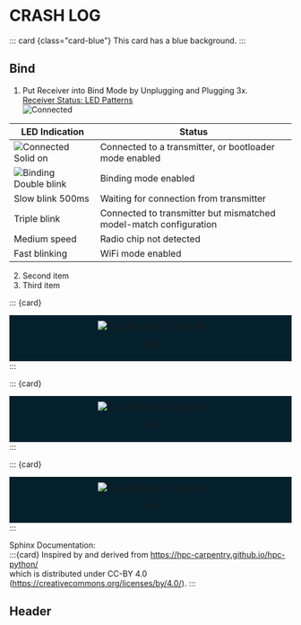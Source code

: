 # CRASH LOG


::: card {class="card-blue"}
This card has a blue background.
:::


## Bind

1. Put Receiver into Bind Mode by Unplugging and Plugging 3x.  
[Receiver Status: LED Patterns](https://www.expresslrs.org/quick-start/led-status/#receivertransmitter-led-status)  
![Connected](https://www.expresslrs.org/assets/images/LED_ON.gif)  

<div class="my-table-wrapper">

| LED Indication                                                                          | Status                                              |
|-----------------------------------------------------------------------------------------|-----------------------------------------------------|
| ![Connected](https://www.expresslrs.org/assets/images/LED_ON.gif) &nbsp;&nbsp; Solid on | Connected to a transmitter, or bootloader mode enabled |
| ![Binding](https://www.expresslrs.org/assets/images/LEDSEQ_BINDING_10_10_10_100.gif) &nbsp;&nbsp; Double blink       | Binding mode enabled                                |
| Slow blink 500ms   | Waiting for connection from transmitter            |
| Triple blink       | Connected to transmitter but mismatched model-match configuration |
| Medium speed       | Radio chip not detected                            |
| Fast blinking      | WiFi mode enabled                                  |

</div>


2. Second item
3. Third item



::: {card}
<div class="admonition note" name="html-admonition" style="background: #04202d; padding: 10px; text-align: center;">

  <a href="https://www.youtube.com/watch?v=N0ajKoef3qs" target="_blank" rel="noopener noreferrer">
    <img src="https://img.youtube.com/vi/N0ajKoef3qs/maxresdefault.jpg" alt="YouTube Video Thumbnail" />
  </a>

  <u>[Bind](https://www.youtube.com/watch?v=N0ajKoef3qs)</u>

</div>
:::


<p></p>
<p></p>

::: {card}
<div class="admonition note" name="html-admonition" style="background: #04202d; padding: 10px; text-align: center;">

  <a href="https://www.youtube.com/watch?v=N0ajKoef3qs" target="_blank" rel="noopener noreferrer">
    <img src="https://img.youtube.com/vi/N0ajKoef3qs/maxresdefault.jpg" alt="YouTube Video Thumbnail" />
  </a>

  <u>[me](https://www.youtube.com/watch?v=https://www.youtube.com/watch?v=N0ajKoef3qs)</u>

</div>
:::

::: {card}
<div class="admonition note" name="html-admonition" style="background: #04202d; padding: 10px; text-align: center;">

  <a href="https://youtu.be/N0ajKoef3qs?t=2252" target="_blank" rel="noopener noreferrer">
    <img src="https://img.youtube.com/vi/N0ajKoef3qs/maxresdefault.jpg" alt="YouTube Video Thumbnail" />
  </a>

  <u>[me3](https://www.youtube.com/watch?v=https://youtu.be/N0ajKoef3qs?t=2252)</u>

</div>
:::

Sphinx Documentation:  
:::{card} 
Inspired by and derived from https://hpc-carpentry.github.io/hpc-python/  
which is distributed under CC-BY 4.0 (https://creativecommons.org/licenses/by/4.0/).
:::

## Header
